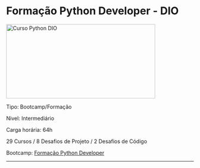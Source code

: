 # **Formação Python Developer - DIO**

<img src="https://hermes.dio.me/tracks/cover/ac0e208f-9ab9-471d-84ae-0107cfd2156a.png" alt="Curso Python DIO" width="400" height="200">

Tipo: Bootcamp/Formação

Nivel: Intermediário

Carga horária: 64h

29 Cursos / 8 Desafios de Projeto / 2 Desafios de Código

Bootcamp: [Formação Python Developer](https://web.dio.me/track/formacao-python-developer)

---
<!-- ## Certificado: [Ariel Riello]()
>
><img src="" width="400" height="250">
-->